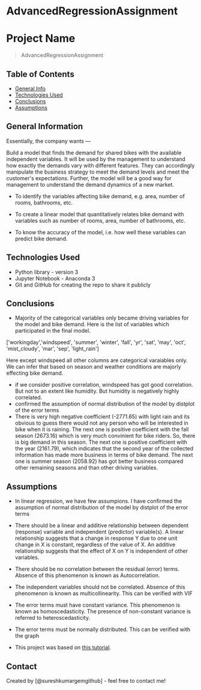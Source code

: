 # AdvancedRegressionAssignment
# Project Name
> AdvancedRegressionAssignment


## Table of Contents
* [General Info](#general-information)
* [Technologies Used](#technologies-used)
* [Conclusions](#conclusions)
* [Assumptions](#assumptions)

<!-- You can include any other section that is pertinent to your problem -->

## General Information
Essentially, the company wants —

Build a model that finds the demand for shared bikes with the available independent variables. It will be used by the management to understand how exactly the demands vary with different features. They can accordingly manipulate the business strategy to meet the demand levels and meet the customer's expectations. Further, the model will be a good way for management to understand the demand dynamics of a new market.

 - To identify the variables affecting bike demand, e.g. area, number of rooms, bathrooms, etc.

 - To create a linear model that quantitatively relates bike demand with variables such as number of rooms, area, number of bathrooms, etc.

 - To know the accuracy of the model, i.e. how well these variables can predict bike demand.

<!-- You don't have to answer all the questions - just the ones relevant to your project. -->

## Technologies Used
- Python library - version 3
- Jupyter Notebook - Anaconda 3
- Git and GitHub for creating the repo to share it publicly

<!-- As the libraries versions keep on changing, it is recommended to mention the version of library used in this project -->

## Conclusions
- Majority of the categorical variables only became driving variables for the model and bike demand. Here is the list of variables which participated in the final model. 

['workingday','windspeed', 'summer', 'winter', 'fall', 'yr', 'sat', 'may', 'oct', 'mist_cloudy', 'mar',  'sep',  'light_rain']  

Here except windspeed all other columns are categorical varaiables only. We can infer that based on season and weather conditions are majorly effecting bike demand. 
- if we consider positive correlation, windspeed has got good correlation. But not to an extent like humidity.  But humidity is negatively highly correlated. 
- confirmed the assumption of normal distribution of the model by distplot of the error terms
- There is very high negative coefficient (-2771.65) with light rain and its obvious to guess there would not any person who will be interested in bike when it is raining. The next one is positive coefficient with the fall season (2673.16) which is very much convinient for bike riders. So, there is big demand in this season. The next one is positive coefficient with the year (2161.79), which indicates that the second year of the collected information has made more business in terms of bike demand. The next one is summer season (2058.92) has got better business compared other remaining seasons and than other driving variables.

<!-- You don't have to answer all the questions - just the ones relevant to your project. -->

## Assumptions
- In linear regression, we have few assumpions. I have confirmed the assumption of normal distribution of the model by distplot of the error terms
- There should be a linear and additive relationship between dependent (response) variable and independent (predictor) variable(s). A linear relationship suggests that a change in response Y due to one unit change in X is constant, regardless of the value of X. An additive relationship suggests that the effect of X on Y is independent of other variables. 

- There should be no correlation between the residual (error) terms. Absence of this phenomenon is known as Autocorrelation. 

- The independent variables should not be correlated. Absence of this phenomenon is known as multicollinearity. This can be verified with VIF 

- The error terms must have constant variance. This phenomenon is known as homoscedasticity. The presence of non-constant variance is referred to heteroscedasticity. 

- The error terms must be normally distributed. This can be verified with the graph 
- This project was based on [this tutorial](https://www.upgrad.com).


## Contact
Created by [@sureshkumargemgithub] - feel free to contact me!


<!-- Optional -->
<!-- ## License -->
<!-- This project is open source and available under the [... License](). -->

<!-- You don't have to include all sections - just the one's relevant to your project -->
